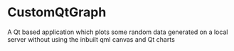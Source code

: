 # CustomQtGraph
A Qt based application which plots some random data generated on a local server without using the inbuilt qml canvas and Qt charts
